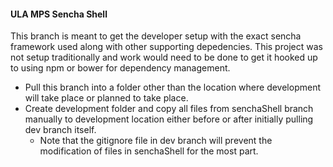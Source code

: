 #### ULA MPS Sencha Shell

This branch is meant to get the developer setup with the exact sencha framework
used along with other supporting depedencies. This project was not setup traditionally
and work would need to be done to get it hooked up to using npm or bower for dependency management.

* Pull this branch into a folder other than the location
where development will take place or planned to take place.
* Create development folder and copy all files from senchaShell branch manually to development location either before or
after initially pulling dev branch itself.
  * Note that the gitignore file in dev branch will prevent the modification of files in senchaShell for the most part.


